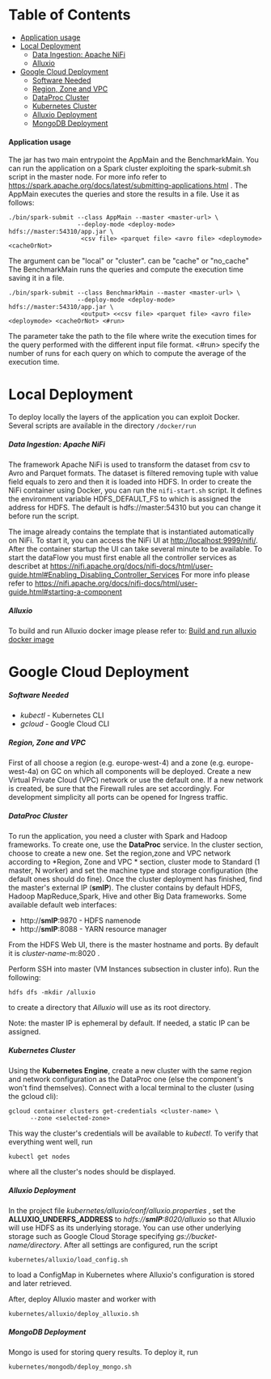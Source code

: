 Table of Contents
=================

* [Application usage](#application-usage)
* [Local Deployment](#local-deployment)
   * [Data Ingestion: Apache NiFi](#data-ingestion-apache-nifi)
   * [Alluxio](#alluxio)
* [Google Cloud Deployment](#google-cloud-deployment)
   * [Software Needed](#software-needed)
   * [Region, Zone and VPC](#region-zone-and-vpc)
   * [DataProc Cluster](#dataproc-cluster)
   * [Kubernetes Cluster](#kubernetes-cluster)
   * [Alluxio Deployment](#alluxio-deployment)
   * [MongoDB Deployment](#mongodb-deployment)

#### Application usage
The jar has two main entrypoint the AppMain and the BenchmarkMain.
You can run the application on a Spark cluster exploiting the spark-submit.sh script in the master node.
For more info refer to <https://spark.apache.org/docs/latest/submitting-applications.html> .
The AppMain executes the queries and store the results in a file. Use it as follows:

```
./bin/spark-submit --class AppMain --master <master-url> \
                   --deploy-mode <deploy-mode> hdfs://master:54310/app.jar \
                    <csv file> <parquet file> <avro file> <deploymode> <cacheOrNot>
```

The argument <deploymode> can be "local" or "cluster". <cacheOrNot> can be "cache" or "no_cache"
The BenchmarkMain runs the queries and compute the execution time saving it in a file.

```
./bin/spark-submit --class BenchmarkMain --master <master-url> \
                   --deploy-mode <deploy-mode> hdfs://master:54310/app.jar \
                    <output> <<csv file> <parquet file> <avro file> <deploymode> <cacheOrNot> <#run>
```

The <output> parameter take the path to the file where write the execution times for the query performed with the different
input file format. <#run> specify the number of runs for each query on which to compute the average of the execution time.


Local Deployment
=================

To deploy locally the layers of the application you can exploit Docker.
Several scripts are available in the directory `/docker/run`

##### Data Ingestion: Apache NiFi
The framework Apache NiFi is used to transform the dataset from csv to Avro and Parquet formats.
The dataset is filtered removing tuple with value field equals to zero and then it is loaded into HDFS.
In order to create the NiFi container using Docker, you can run the `nifi-start.sh` script. 
It defines the environment variable HDFS_DEFAULT_FS to which is assigned the address for HDFS.
The default is hdfs://master:54310 but you can change it before run the script.

The image already contains the template that is instantiated automatically on NiFi.
To start it, you can access the NiFi UI at <http://localhost:9999/nifi/>. After the container startup
the UI can take several minute to be available.
To start the dataFlow you must first enable all the controller services as describet at <https://nifi.apache.org/docs/nifi-docs/html/user-guide.html#Enabling_Disabling_Controller_Services>
For more info please refer to <https://nifi.apache.org/docs/nifi-docs/html/user-guide.html#starting-a-component>

##### Alluxio
To build and run Alluxio docker image please refer to: [Build and run alluxio docker image](https://github.com/trillaura/smart_plugs/blob/master/docker/build/alluxio/README.md)

Google Cloud Deployment
=================

##### Software Needed
* *kubectl* - Kubernetes CLI
* *gcloud*  - Google Cloud CLI


##### Region, Zone and VPC
First of all choose a region (e.g. europe-west-4) and a zone (e.g. europe-west-4a) on GC on which all components will be deployed.
Create a new Virtual Private Cloud (VPC) network or use the default one. If a new network
is created, be sure that the Firewall rules are set accordingly. For development simplicity all
ports can be opened for Ingress traffic. 

##### DataProc Cluster
To run the application, you need a cluster with Spark and Hadoop frameworks. 
To create one, use the **DataProc** service. In the cluster section, choose to 
create a new one. Set the region,zone and VPC network according to *Region, Zone and VPC * section, cluster 
mode to Standard (1 master, N worker) and set the machine type and storage configuration
(the default ones should do fine). Once the cluster deployment has finished, 
find the master's external IP (**smIP**). The cluster contains by default HDFS, Hadoop MapReduce,Spark, Hive and other
Big Data frameworks. Some available default web interfaces:
* http://**smIP**:9870   - HDFS namenode
* http://**smIP**:8088   - YARN resource manager

From the HDFS Web UI, there is the master hostname and ports. By default
it is *cluster-name*-m:8020 .

Perform SSH into master (VM Instances subsection in cluster info). Run the following:
```
hdfs dfs -mkdir /alluxio
```

to create a directory that *Alluxio* will use as its root directory. 

Note: the master IP is ephemeral by default. If needed, a static IP can be assigned. 


##### Kubernetes Cluster
Using the **Kubernetes Engine**, create a new cluster with the same region and network 
configuration as the DataProc one (else the component's won't find themselves).
Connect with a local terminal to the cluster (using the gcloud cli):
```
gcloud container clusters get-credentials <cluster-name> \
      --zone <selected-zone>
```
 
This way the cluster's credentials will be available to *kubectl*.
To verify that everything went well, run 
```
kubectl get nodes
```
where all the cluster's nodes should be displayed.


##### Alluxio Deployment
In the project file *kubernetes/alluxio/conf/alluxio.properties* , set the 
**ALLUXIO_UNDERFS_ADDRESS** to *hdfs://**smIP**:8020/alluxio* so that Alluxio
will use HDFS as its underlying storage. You can use other underlying storage
such as Google Cloud Storage specifying *gs://bucket-name/directory*. 
After all settings are configured, run the script
```
kubernetes/alluxio/load_config.sh
```
to load a ConfigMap in Kubernetes where Alluxio's configuration is stored and 
later retrieved.

After, deploy Alluxio master and worker with
```
kubernetes/alluxio/deploy_alluxio.sh
```

##### MongoDB Deployment
Mongo is used for storing query results. To deploy it, run
```
kubernetes/mongodb/deploy_mongo.sh
```